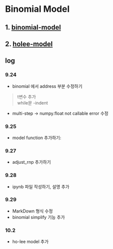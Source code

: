 # Binomial Model
## 1. [binomial-model](binomial-model.ipynb)

## 2. [holee-model](holee-model.ipynb)

## log
### 9.24
* binomial 에서 address 부분 수정하기
> t변수 추가\
> while문 -indent
* multi-step -> numpy.float not callable error 수정

### 9.25
* model function 추가하기:

### 9.27
* adjust_rnp 추가하기


### 9.28
* ipynb 파일 작성하기, 설명 추가

### 9.29
* MarkDown 형식 수정
* binomial simplify 기능 추가

### 10.2
* ho-lee model 추가